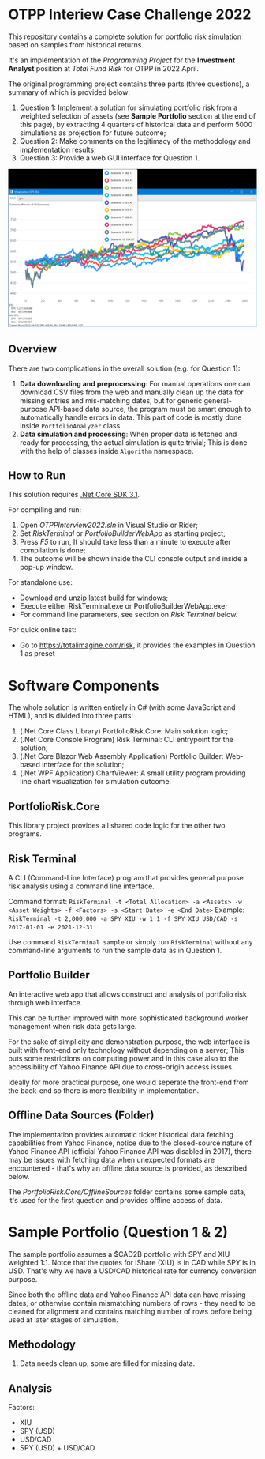 # OTPP Interiew Case Challenge 2022

This repository contains a complete solution for portfolio risk simulation based on samples from historical returns.

It's an implementation of the *Programming Project* for the **Investment Analyst** position at *Total Fund Risk* for OTPP in 2022 April.

The original programming project contains three parts (three questions), a summary of which is provided below:

1. Question 1: Implement a solution for simulating portfolio risk from a weighted selection of assets (see **Sample Portfolio** section at the end of this page), by extracting 4 quarters of historical data and perform 5000 simulations as projection for future outcome;
2. Question 2: Make comments on the legitimacy of the methodology and implementation results;
3. Question 3: Provide a web GUI interface for Question 1.

![Example](./Example/Example.png)

## Overview

There are two complications in the overall solution (e.g. for Question 1):

1. **Data downloading and preprocessing**: For manual operations one can download CSV files from the web and manually clean up the data for missing entries and mis-matching dates, but for generic general-purpose API-based data source, the program must be smart enough to automatically handle errors in data. This part of code is mostly done inside `PortfolioAnalyzer` class.
2. **Data simulation and processing**: When proper data is fetched and ready for processing, the actual simulation is quite trivial; This is done with the help of classes inside `Algorithm` namespace.

## How to Run

This solution requires [.Net Core SDK 3.1](https://dotnet.microsoft.com/en-us/download/dotnet/3.1).

For compiling and run:

1. Open *OTPPInterview2022.sln* in Visual Studio or Rider;
2. Set *RiskTerminal* or *PortfolioBuilderWebApp* as starting project;
3. Press *F5* to run, It should take less than a minute to execute after compilation is done; 
4. The outcome will be shown inside the CLI console output and inside a pop-up window.

For standalone use:

* Download and unzip [latest build for windows]();
* Execute either RiskTerminal.exe or PortfolioBuilderWebApp.exe;
* For command line parameters, see section on *Risk Terminal* below.

For quick online test:

* Go to https://totalimagine.com/risk, it provides the examples in Question 1 as preset

# Software Components

The whole solution is written entirely in C# (with some JavaScript and HTML), and is divided into three parts: 

1. (.Net Core Class Library) PortfolioRisk.Core: Main solution logic;
2. (.Net Core Console Program) Risk Terminal: CLI entrypoint for the solution;
3. (.Net Core Blazor Web Assembly Application) Portfolio Builder: Web-based interface for the solution;
4. (.Net WPF Application) ChartViewer: A small utility program providing line chart visualization for simulation outcome.

## PortfolioRisk.Core

This library project provides all shared code logic for the other two programs.

## Risk Terminal

A CLI (Command-Line Interface) program that provides general purpose risk analysis using a command line interface.

Command format: `RiskTerminal -t <Total Allocation> -a <Assets> -w <Asset Weights> -f <Factors> -s <Start Date> -e <End Date>` 
Example: `RiskTerminal -t 2,000,000 -a SPY XIU -w 1 1 -f SPY XIU USD/CAD -s 2017-01-01 -e 2021-12-31`

Use command `RiskTerminal sample` or simply run `RiskTerminal` without any command-line arguments to run the sample data as in Question 1.

## Portfolio Builder

An interactive web app that allows construct and analysis of portfolio risk through web interface.

This can be further improved with more sophisticated background worker management when risk data gets large.

For the sake of simplicity and demonstration purpose, the web interface is built with front-end only technology without depending on a server; This puts some restrictions on computing power and in this case also to the accessibility of Yahoo Finance API due to cross-origin access issues.

Ideally for more practical purpose, one would seperate the front-end from the back-end so there is more flexibility in implementation.

## Offline Data Sources (Folder)

The implementation provides automatic ticker historical data fetching capabilities from Yahoo Finance, notice due to the closed-source nature of Yahoo Finance API (official Yahoo Finance API was disabled in 2017), there may be issues with fetching data when unexpected formats are encountered - that's why an offline data source is provided, as described below.

The *PortfolioRisk.Core/OfflineSources* folder contains some sample data, it's used for the first question and provides offline access of data.

# Sample Portfolio (Question 1 & 2)

The sample portfolio assumes a $CAD2B portfolio with SPY and XIU weighted 1:1. Notce that the quotes for iShare (XIU) is in CAD while SPY is in USD. That's why we have a USD/CAD historical rate for currency conversion purpose.

Since both the offline data and Yahoo Finance API data can have missing dates, or otherwise contain mismatching numbers of rows - they need to be cleaned for alignment and contains matching number of rows before being used at later stages of simulation.

## Methodology

1. Data needs clean up, some are filled for missing data.

## Analysis

Factors: 

* XIU
* SPY (USD)
* USD/CAD
* SPY (USD) + USD/CAD